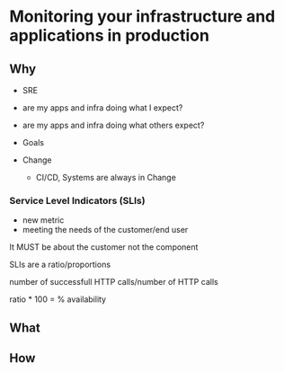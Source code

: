 # Monitoring your infrastructure and applications in production

## Why

- SRE

- are my apps and infra doing what I expect?
- are my apps and infra doing what others expect?
- Goals
- Change
  - CI/CD, Systems are always in Change

### Service Level Indicators (SLIs)
  
- new metric
- meeting the needs of the customer/end user

It MUST be about the customer not the component

SLIs are a ratio/proportions

number of successfull HTTP calls/number of HTTP calls

ratio * 100 = % availability

## What

## How
